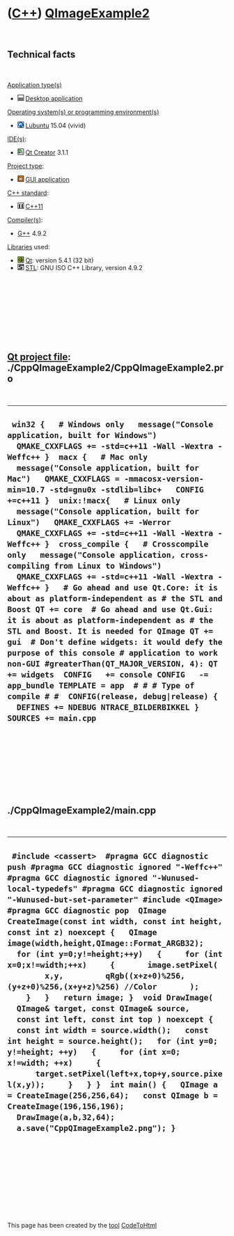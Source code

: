 



 

 

 

 

 

([C++](Cpp.htm)) [QImageExample2](CppQImageExample2.htm)
========================================================

 

Technical facts
---------------

 

[Application type(s)](CppApplication.htm)

-   ![Desktop](PicDesktop.png) [Desktop
    application](CppDesktopApplication.htm)

[Operating system(s) or programming environment(s)](CppOs.htm)

-   ![Lubuntu](PicLubuntu.png) [Lubuntu](CppLubuntu.htm) 15.04 (vivid)

[IDE(s)](CppIde.htm):

-   ![Qt Creator](PicQtCreator.png) [Qt Creator](CppQtCreator.htm) 3.1.1

[Project type](CppQtProjectType.htm):

-   ![GUI](PicGui.png) [GUI application](CppGuiApplication.htm)

[C++ standard](CppStandard.htm):

-   ![C++11](PicCpp11.png) [C++11](Cpp11.htm)

[Compiler(s)](CppCompiler.htm):

-   [G++](CppGpp.htm) 4.9.2

[Libraries](CppLibrary.htm) used:

-   ![Qt](PicQt.png) [Qt](CppQt.htm): version 5.4.1 (32 bit)
-   ![STL](PicStl.png) [STL](CppStl.htm): GNU ISO C++ Library, version
    4.9.2

 

 

 

 

 

[Qt project file](CppQtProjectFile.htm): ./CppQImageExample2/CppQImageExample2.pro
----------------------------------------------------------------------------------

 

  -----------------------------------------------------------------------------------------------------------------------------------------------------------------------------------------------------------------------------------------------------------------------------------------------------------------------------------------------------------------------------------------------------------------------------------------------------------------------------------------------------------------------------------------------------------------------------------------------------------------------------------------------------------------------------------------------------------------------------------------------------------------------------------------------------------------------------------------------------------------------------------------------------------------------------------------------------------------------------------------------------------------------------------------------------------------------------------------------------------------------------------------------------------------------------------------------------------------------
  ` win32 {   # Windows only   message("Console application, built for Windows")   QMAKE_CXXFLAGS += -std=c++11 -Wall -Wextra -Weffc++ }  macx {   # Mac only   message("Console application, built for Mac")   QMAKE_CXXFLAGS = -mmacosx-version-min=10.7 -std=gnu0x -stdlib=libc+   CONFIG +=c++11 }  unix:!macx{   # Linux only   message("Console application, built for Linux")   QMAKE_CXXFLAGS += -Werror   QMAKE_CXXFLAGS += -std=c++11 -Wall -Wextra -Weffc++ }  cross_compile {   # Crosscompile only   message("Console application, cross-compiling from Linux to Windows")   QMAKE_CXXFLAGS += -std=c++11 -Wall -Wextra -Weffc++ }   # Go ahead and use Qt.Core: it is about as platform-independent as # the STL and Boost QT += core  # Go ahead and use Qt.Gui: it is about as platform-independent as # the STL and Boost. It is needed for QImage QT += gui  # Don't define widgets: it would defy the purpose of this console # application to work non-GUI #greaterThan(QT_MAJOR_VERSION, 4): QT += widgets  CONFIG   += console CONFIG   -= app_bundle TEMPLATE = app  # # # Type of compile # #  CONFIG(release, debug|release) {   DEFINES += NDEBUG NTRACE_BILDERBIKKEL }  SOURCES += main.cpp`
  -----------------------------------------------------------------------------------------------------------------------------------------------------------------------------------------------------------------------------------------------------------------------------------------------------------------------------------------------------------------------------------------------------------------------------------------------------------------------------------------------------------------------------------------------------------------------------------------------------------------------------------------------------------------------------------------------------------------------------------------------------------------------------------------------------------------------------------------------------------------------------------------------------------------------------------------------------------------------------------------------------------------------------------------------------------------------------------------------------------------------------------------------------------------------------------------------------------------------

 

 

 

 

 

./CppQImageExample2/main.cpp
----------------------------

 

  --------------------------------------------------------------------------------------------------------------------------------------------------------------------------------------------------------------------------------------------------------------------------------------------------------------------------------------------------------------------------------------------------------------------------------------------------------------------------------------------------------------------------------------------------------------------------------------------------------------------------------------------------------------------------------------------------------------------------------------------------------------------------------------------------------------------------------------------------------------------------------------------------------------------------------------------------------------------------------------------------------------------------------------------------------------------------------------------------------
  ` #include <cassert>  #pragma GCC diagnostic push #pragma GCC diagnostic ignored "-Weffc++" #pragma GCC diagnostic ignored "-Wunused-local-typedefs" #pragma GCC diagnostic ignored "-Wunused-but-set-parameter" #include <QImage> #pragma GCC diagnostic pop  QImage CreateImage(const int width, const int height, const int z) noexcept {   QImage image(width,height,QImage::Format_ARGB32);   for (int y=0;y!=height;++y)   {     for (int x=0;x!=width;++x)     {       image.setPixel(         x,y,         qRgb((x+z+0)%256,(y+z+0)%256,(x+y+z)%256) //Color       );     }   }   return image; }  void DrawImage(   QImage& target, const QImage& source,   const int left, const int top ) noexcept {   const int width = source.width();   const int height = source.height();   for (int y=0; y!=height; ++y)   {     for (int x=0; x!=width; ++x)     {       target.setPixel(left+x,top+y,source.pixel(x,y));     }   } }  int main() {   QImage a = CreateImage(256,256,64);   const QImage b = CreateImage(196,156,196);   DrawImage(a,b,32,64);   a.save("CppQImageExample2.png"); }`
  --------------------------------------------------------------------------------------------------------------------------------------------------------------------------------------------------------------------------------------------------------------------------------------------------------------------------------------------------------------------------------------------------------------------------------------------------------------------------------------------------------------------------------------------------------------------------------------------------------------------------------------------------------------------------------------------------------------------------------------------------------------------------------------------------------------------------------------------------------------------------------------------------------------------------------------------------------------------------------------------------------------------------------------------------------------------------------------------------------

 

 

 

 

 





 




This page has been created by the [tool](Tools.htm)
[CodeToHtml](ToolCodeToHtml.htm)
